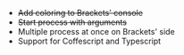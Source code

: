 * ~~Add coloring to Brackets' console~~
* ~~Start process with arguments~~
* Multiple process at once on Brackets' side
* Support for Coffescript and Typescript